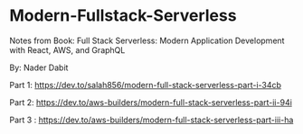 # Modern-Fullstack-Serverless

Notes from Book: 
Full Stack Serverless: Modern Application Development with React, AWS, and GraphQL 

By:
Nader Dabit 


Part 1:   https://dev.to/salah856/modern-full-stack-serverless-part-i-34cb 

Part 2: https://dev.to/aws-builders/modern-full-stack-serverless-part-ii-94i

Part 3 : https://dev.to/aws-builders/modern-full-stack-serverless-part-iii-ha
